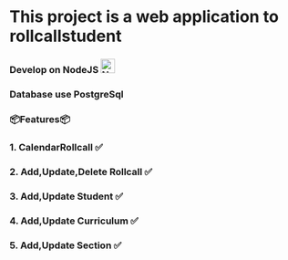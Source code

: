 # This project is a web application to rollcallstudent

### Develop on NodeJS <img src="https://github.com/user-attachments/assets/edc20dfa-813b-4c35-83b2-776426714c07" alt="NodeJS Logo" width="25px" />

### Database use PostgreSql


### 📦Features📦

### 1. CalendarRollcall ✅

### 2. Add,Update,Delete Rollcall ✅

### 3. Add,Update Student ✅

### 4. Add,Update Curriculum ✅

### 5. Add,Update Section ✅
